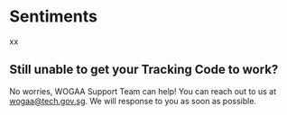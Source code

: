 # Sentiments

xx

## Still unable to get your Tracking Code to work?

No worries, WOGAA Support Team can help! You can reach out to us at wogaa@tech.gov.sg. We will response to you as soon as possible.

